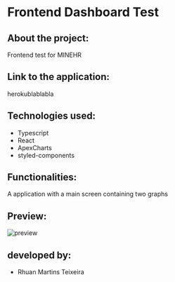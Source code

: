 # Frontend Dashboard Test

## About the project:

Frontend test for MINEHR

## Link to the application:

herokublablabla

## Technologies used:

- Typescript
- React
- ApexCharts
- styled-components

## Functionalities:

A application with a main screen containing two graphs

## Preview:

![preview](https://i.imgur.com/XWjkqFJ.png)


## developed by:

- Rhuan Martins Teixeira
